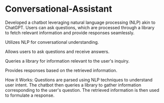 # Conversational-Assistant
Developed a chatbot leveraging natural language processing (NLP) akin to ChatGPT. Users can ask questions, which are processed through a library to fetch relevant information and provide responses seamlessly.

Utilizes NLP for conversational understanding.

Allows users to ask questions and receive answers.

Queries a library for information relevant to the user's inquiry.

Provides responses based on the retrieved information.


How it Works:
Questions are parsed using NLP techniques to understand user intent. The chatbot then queries a library to gather information corresponding to the user's question. The retrieved information is then used to formulate a response.
